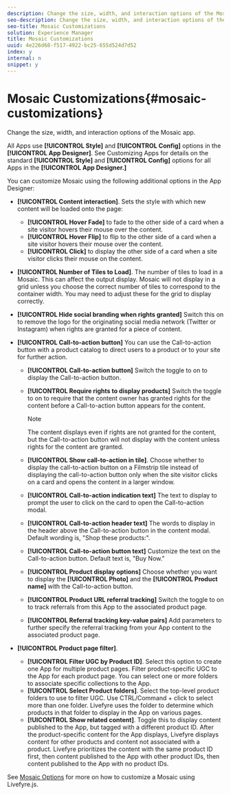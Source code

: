 ```yaml
---
description: Change the size, width, and interaction options of the Mosaic app.
seo-description: Change the size, width, and interaction options of the Mosaic app.
seo-title: Mosaic Customizations
solution: Experience Manager
title: Mosaic Customizations
uuid: 4e226d68-f517-4922-bc25-655d524d7d52
index: y
internal: n
snippet: y
---
```


# Mosaic Customizations{#mosaic-customizations}

Change the size, width, and interaction options of the Mosaic app.

 All Apps use **[!UICONTROL Style]** and **[!UICONTROL Config]** options in the **[!UICONTROL App Designer]**. See Customizing Apps for details on the standard **[!UICONTROL Style]** and **[!UICONTROL Config]** options for all Apps in the **[!UICONTROL App Designer.]**

You can customize Mosaic using the following additional options in the App Designer:

* **[!UICONTROL Content interaction]**. Sets the style with which new content will be loaded onto the page:

    * **[!UICONTROL Hover Fade]** to fade to the other side of a card when a site visitor hovers their mouse over the content.
    * **[!UICONTROL Hover Flip]** to flip to the other side of a card when a site visitor hovers their mouse over the content.
    * **[!UICONTROL Click]** to display the other side of a card when a site visitor clicks their mouse on the content.

* **[!UICONTROL Number of Tiles to Load]**. The number of tiles to load in a Mosaic. This can affect the output display. Mosaic will not display in a grid unless you choose the correct number of tiles to correspond to the container width. You may need to adjust these for the grid to display correctly. 
* **[!UICONTROL Hide social branding when rights granted]** Switch this on to remove the logo for the originating social media network (Twitter or Instagram) when rights are granted for a piece of content. 

* **[!UICONTROL Call-to-action button]** You can use the Call-to-action button with a product catalog to direct users to a product or to your site for further action.

    * **[!UICONTROL Call-to-action button]** Switch the toggle to on to display the Call-to-action button.
    
    * **[!UICONTROL Require rights to display products]** Switch the toggle to on to require that the content owner has granted rights for the content before a Call-to-action button appears for the content.

      >[!NOTE]
      >
      >The content displays even if rights are not granted for the content, but the Call-to-action button will not display with the content unless rights for the content are granted.

    * **[!UICONTROL Show call-to-action in tile]**. Choose whether to display the call-to-action button on a Filmstrip tile instead of displaying the call-to-action button only when the site visitor clicks on a card and opens the content in a larger window.
    * **[!UICONTROL Call-to-action indication text]** The text to display to prompt the user to click on the card to open the Call-to-action modal.
    
    * **[!UICONTROL Call-to-action header text]** The words to display in the header above the Call-to-action button in the content modal. Default wording is, "Shop these products:".
    
    * **[!UICONTROL Call-to-action button text]** Customize the text on the Call-to-action button. Default text is, "Buy Now."
    
    * **[!UICONTROL Product display options]** Choose whether you want to display the **[!UICONTROL Photo]** and the **[!UICONTROL Product name]** with the Call-to-action button. 
    
    * **[!UICONTROL Product URL referral tracking]** Switch the toggle to on to track referrals from this App to the associated product page. 
    
    * **[!UICONTROL Referral tracking key-value pairs]** Add parameters to further specify the referral tracking from your App content to the associated product page.

* **[!UICONTROL Product page filter]**.

    * **[!UICONTROL Filter UGC by Product ID]**. Select this option to create one App for multiple product pages. Filter product-specific UGC to the App for each product page. You can select one or more folders to associate specific collections to the App.
    * **[!UICONTROL Select Product folders]**. Select the top-level product folders to use to filter UGC. Use CTRL/Command + click to select more than one folder. Livefyre uses the folder to determine which products in that folder to display in the App on various pages.
    * **[!UICONTROL Show related content]**. Toggle this to display content published to the App, but tagged with a different product ID. After the product-specific content for the App displays, Livefyre displays content for other products and content not associated with a product. Livefyre prioritizes the content with the same product ID first, then content published to the App with other product IDs, then content published to the App with no product IDs.

See [Mosaic Options](c_using_livefyre.js_to_create_customize_and_use_apps_on_your_site.md#using-livefyre-js-create-customize-apps) for more on how to customize a Mosaic using Livefyre.js.
